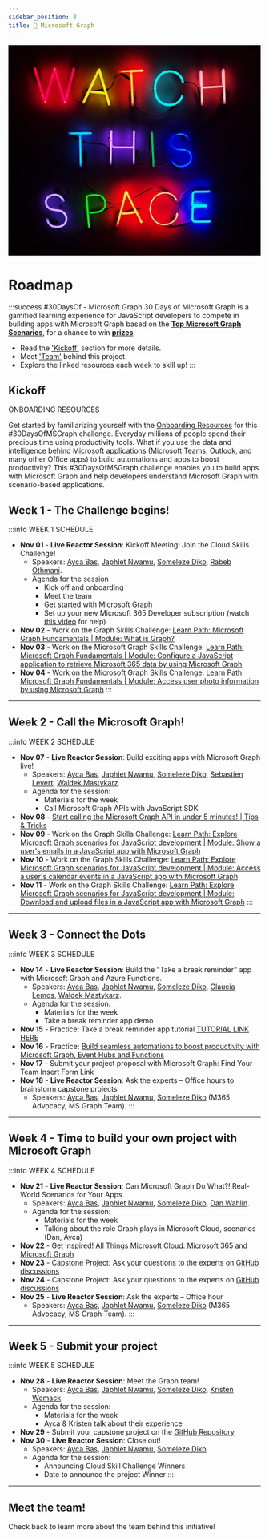 ```yaml
---
sidebar_position: 8
title: 🔗 Microsoft Graph
---
```


![Banner Placeholder](./../../static/img/coming-soon.png)

# Roadmap

:::success #30DaysOf - Microsoft Graph
30 Days of Microsoft Graph is a gamified learning experience for JavaScript developers to compete in building apps with Microsoft Graph based on the [**Top Microsoft Graph Scenarios**](https://aka.ms/30DaysOfMSGraph/Scenarios), for a chance to win [**prizes**](https://aka.ms/30DaysOfMSGraph/Prizes).

* Read the ['Kickoff'](#kickoff) section for more details.
* Meet ['Team'](#meet-the-team) behind this project.
* Explore the linked resources each week to skill up!
:::

## Kickoff
ONBOARDING RESOURCES

Get started by familiarizing yourself with the [Onboarding Resources](https://aka.ms/30DaysOfMSGraph) for this #30DaysOfMSGraph challenge.
Everyday millions of people spend their precious time using productivity tools. What if you use the data and intelligence behind Microsoft applications (Microsoft Teams, Outlook, and many other Office apps) to build automations and apps to boost productivity? 
This #30DaysOfMSGraph challenge enables you to build apps with Microsoft Graph and help developers understand Microsoft Graph with scenario-based applications.

## Week 1 - The Challenge begins!

:::info WEEK 1 SCHEDULE
* **Nov 01** - **Live Reactor Session**: Kickoff Meeting! Join the Cloud Skills Challenge!
  * Speakers: [Ayca Bas](https://www.linkedin.com/in/aycabas/), [Japhlet Nwamu](https://www.linkedin.com/in/japhletnwamu/), [Someleze Diko](https://www.linkedin.com/in/someleze-diko-56349a168/), [Rabeb Othmani](https://www.linkedin.com/in/othmanirabeb/).
  * Agenda for the session
    * Kick off and onboarding
    * Meet the team
    * Get started with Microsoft Graph
    * Set up your new Microsoft 365 Developer subscription (watch [this video](https://www.youtube.com/watch?v=DhhpJ1UjbJ0) for help)
* **Nov 02** - Work on the Graph Skills Challenge: [Learn Path: Microsoft Graph Fundamentals | Module: What is Graph?](https://docs.microsoft.com/en-us/training/modules/msgraph-intro-overview/)
* **Nov 03** - Work on the Microsoft Graph Skills Challenge: [Learn Path: Microsoft Graph Fundamentals | Module: Configure a JavaScript application to retrieve Microsoft 365 data by using Microsoft Graph](https://docs.microsoft.com/en-us/training/modules/msgraph-javascript-app/)
* **Nov 04** - Work on the Microsoft Graph Skills Challenge: [Learn Path: Microsoft Graph Fundamentals | Module: Access user photo information by using Microsoft Graph](https://docs.microsoft.com/en-us/training/modules/msgraph-user-photo-information/)
:::

---

## Week 2 - Call the Microsoft   Graph!

:::info WEEK 2 SCHEDULE
* **Nov 07** - **Live Reactor Session**: Build exciting apps with Microsoft Graph live!
  * Speakers: [Ayca Bas](https://www.linkedin.com/in/aycabas/), [Japhlet Nwamu](https://www.linkedin.com/in/japhletnwamu/), [Someleze Diko](https://www.linkedin.com/in/someleze-diko-56349a168/), [Sebastien Levert](https://www.linkedin.com/in/sebastienlevert/), [Waldek Mastykarz](https://www.linkedin.com/in/waldekmastykarz/).
  * Agenda for the session:
    * Materials for the week
    * Call Microsoft Graph APIs with JavaScript SDK
* **Nov 08** - [Start calling the Microsoft Graph API in under 5 minutes! | Tips & Tricks](https://www.youtube.com/watch?v=f_3wc4UgqTI)
* **Nov 09** - Work on the Graph Skills Challenge: [Learn Path: Explore Microsoft Graph scenarios for JavaScript development | Module: Show a user's emails in a JavaScript app with Microsoft Graph](https://learn.microsoft.com/en-us/training/modules/msgraph-show-user-emails/)
* **Nov 10** - Work on the Graph Skills Challenge: [Learn Path: Explore Microsoft Graph scenarios for JavaScript development | Module: Access a user's calendar events in a JavaScript app with Microsoft Graph](https://learn.microsoft.com/en-us/training/modules/msgraph-access-user-events/)
* **Nov 11** - Work on the Graph Skills Challenge: [Learn Path: Explore Microsoft Graph scenarios for JavaScript development | Module: Download and upload files in a JavaScript app with Microsoft Graph](https://learn.microsoft.com/en-us/training/modules/msgraph-manage-files/)
:::

---

## Week 3 - Connect the Dots

:::info WEEK 3 SCHEDULE
* **Nov 14** - **Live Reactor Session**: Build the "Take a break reminder" app with Microsoft Graph and Azure Functions.
  * Speakers: [Ayca Bas](https://www.linkedin.com/in/aycabas/), [Japhlet Nwamu](https://www.linkedin.com/in/japhletnwamu/), [Someleze Diko](https://www.linkedin.com/in/someleze-diko-56349a168/), [Glaucia Lemos](https://www.linkedin.com/in/glaucialemos/), [Waldek Mastykarz](https://www.linkedin.com/in/waldekmastykarz/).
  * Agenda for the session:
    * Materials for the week
    * Take a break reminder app demo
* **Nov 15** - Practice: Take a break reminder app tutorial [TUTORIAL LINK HERE](tutoriallink)
* **Nov 16** - Practice: [Build seamless automations to boost productivity with Microsoft Graph, Event Hubs and Functions](https://dev.to/azure/build-seamless-automations-to-boost-productivity-with-microsoft-graph-azure-event-hubs-and-functions-1ho8)
* **Nov 17** - Submit your project proposal with Microsoft Graph: Find Your Team Insert Form Link
* **Nov 18** - **Live Reactor Session**: Ask the experts – Office hours to brainstorm capstone projects
  * Speakers: [Ayca Bas](https://www.linkedin.com/in/aycabas/), [Japhlet Nwamu](https://www.linkedin.com/in/japhletnwamu/), [Someleze Diko](https://www.linkedin.com/in/someleze-diko-56349a168/) (M365 Advocacy, MS Graph Team).
:::

---

## Week 4 - Time to build your own project with Microsoft Graph

:::info WEEK 4 SCHEDULE
* **Nov 21** - **Live Reactor Session**: Can Microsoft Graph Do What?! Real-World Scenarios for Your Apps
  * Speakers: [Ayca Bas](https://www.linkedin.com/in/aycabas/), [Japhlet Nwamu](https://www.linkedin.com/in/japhletnwamu/), [Someleze Diko](https://www.linkedin.com/in/someleze-diko-56349a168/), [Dan Wahlin](https://www.linkedin.com/in/danwahlin/).
  * Agenda for the session:
    * Materials for the week
    * Talking about the role Graph plays in Microsoft Cloud, scenarios (Dan, Ayca)
* **Nov 22** - Get inspired! [All Things Microsoft Cloud: Microsoft 365 and Microsoft Graph](https://www.youtube.com/watch?v=MXq-M6qRffE)
* **Nov 23** - Capstone Project: Ask your questions to the experts on [GitHub discussions](https://aka.ms/30DaysOfMSGraph/GitHub/Discussions)
* **Nov 24** - Capstone Project: Ask your questions to the experts on [GitHub discussions](https://aka.ms/30DaysOfMSGraph/GitHub/Discussions)
* **Nov 25** - **Live Reactor Session**: Ask the experts – Office hour
  * Speakers: [Ayca Bas](https://www.linkedin.com/in/aycabas/), [Japhlet Nwamu](https://www.linkedin.com/in/japhletnwamu/), [Someleze Diko](https://www.linkedin.com/in/someleze-diko-56349a168/) (M365 Advocacy, MS Graph Team).
:::

---

## Week 5 - Submit your project

:::info WEEK 5 SCHEDULE 
* **Nov 28** - **Live Reactor Session**: Meet the Graph team!
  * Speakers: [Ayca Bas](https://www.linkedin.com/in/aycabas/), [Japhlet Nwamu](https://www.linkedin.com/in/japhletnwamu/), [Someleze Diko](https://www.linkedin.com/in/someleze-diko-56349a168/), [Kristen Womack](https://www.linkedin.com/in/kristenwomack/).
  * Agenda for the session:
    * Materials for the week
    * Ayca & Kristen talk about their experience
* **Nov 29** - Submit your capstone project on the [GitHub Repository](https://aka.ms/30DaysOfMSGraph/GitHub/ProjectSubmission)
* **Nov 30** - **Live Reactor Session**: Close out!
  * Speakers: [Ayca Bas](https://www.linkedin.com/in/aycabas/), [Japhlet Nwamu](https://www.linkedin.com/in/japhletnwamu/), [Someleze Diko](https://www.linkedin.com/in/someleze-diko-56349a168/)
  * Agenda for the session:
    * Announcing Cloud Skill Challenge Winners
    * Date to announce the project Winner
:::

---

## Meet the team!

Check back to learn more about the team behind this initiative!
